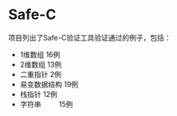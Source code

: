 # Safe-C
项目列出了Safe-C验证工具验证通过的例子，包括：
* 1维数组        16例
* 2维数组        13例
* 二重指针       2例
* 易变数据结构    19例
* 栈指针         12例
* 字符串         15例

